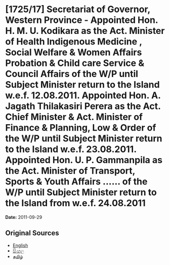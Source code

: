 # [1725/17] Secretariat of Governor, Western Province - Appointed Hon. H. M. U. Kodikara as the Act. Minister of Health Indigenous Medicine , Social Welfare & Women Affairs Probation & Child care Service & Council Affairs of the W/P until Subject Minister return to the Island w.e.f. 12.08.2011. Appointed Hon. A. Jagath Thilakasiri Perera as the Act. Chief Minister & Act. Minister of Finance & Planning, Low & Order of the W/P until Subject Minister return to the Island w.e.f. 23.08.2011. Appointed Hon. U. P. Gammanpila as the Act. Minister of Transport, Sports & Youth Affairs ...... of the W/P until Subject Minister return to the Island from w.e.f. 24.08.2011

**Date:** 2011-09-29

## Original Sources

- [English](https://documents.gov.lk/view/extra-gazettes/2011/9/1725-17_E.pdf)
- [සිංහල](https://documents.gov.lk/view/extra-gazettes/2011/9/1725-17_S.pdf)
- [தமிழ்](https://documents.gov.lk/view/extra-gazettes/2011/9/1725-17_T.pdf)
